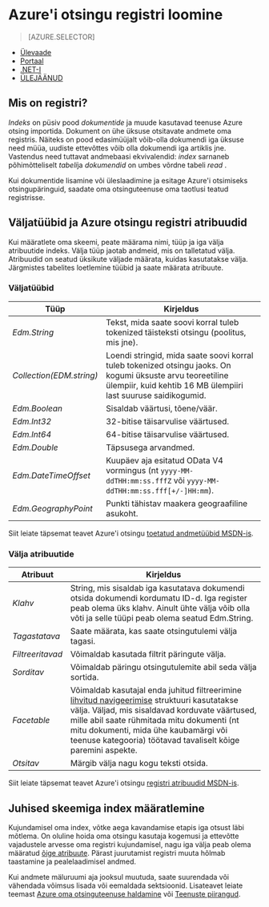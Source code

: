<properties
    pageTitle="Azure'i otsingu registri loomine | Microsoft Azure'i | Majutatud pilveteenuses otsing"
    description="Mis on Azure otsingus registri ja kuidas seda kasutada?"
    services="search"
    manager="jhubbard"
    documentationCenter=""
    authors="ashmaka"
/>

<tags
    ms.service="search"
    ms.devlang="na"
    ms.workload="search"
    ms.topic="get-started-article"
    ms.tgt_pltfrm="na"
    ms.date="08/29/2016"
    ms.author="ashmaka"/>

# <a name="create-an-azure-search-index"></a>Azure'i otsingu registri loomine
> [AZURE.SELECTOR]
- [Ülevaade](search-what-is-an-index.md)
- [Portaal](search-create-index-portal.md)
- [.NET-I](search-create-index-dotnet.md)
- [ÜLEJÄÄNUD](search-create-index-rest-api.md)

## <a name="what-is-an-index"></a>Mis on registri?

*Indeks* on püsiv pood *dokumentide* ja muude kasutavad teenuse Azure otsing importida. Dokument on ühe üksuse otsitavate andmete oma registris. Näiteks on pood edasimüüjalt võib-olla dokumendi iga üksuse need müüa, uudiste ettevõttes võib olla dokumendi iga artiklis jne. Vastendus need tuttavat andmebaasi ekvivalendid: *index* sarnaneb põhimõtteliselt *tabeli*ja *dokumendid* on umbes võrdne tabeli *read* .

Kui dokumentide lisamine või üleslaadimine ja esitage Azure'i otsimiseks otsingupäringuid, saadate oma otsinguteenuse oma taotlusi teatud registrisse.

## <a name="field-types-and-attributes-in-an-azure-search-index"></a>Väljatüübid ja Azure otsingu registri atribuudid

Kui määratlete oma skeemi, peate määrama nimi, tüüp ja iga välja atribuutide indeks. Välja tüüp jaotab andmeid, mis on talletatud välja. Atribuudid on seatud üksikute väljade määrata, kuidas kasutatakse välja. Järgmistes tabelites loetlemine tüübid ja saate määrata atribuute.


### <a name="field-types"></a>Väljatüübid
|Tüüp|Kirjeldus|
|------------|-----------|
|*Edm.String*|Tekst, mida saate soovi korral tuleb tokenized täisteksti otsingu (poolitus, mis jne).|
|*Collection(EDM.string)*|Loendi stringid, mida saate soovi korral tuleb tokenized otsingu jaoks. On kogumi üksuste arvu teoreetiline ülempiir, kuid kehtib 16 MB ülempiiri last suuruse saidikogumid.|
|*Edm.Boolean*|Sisaldab väärtusi, tõene/väär.|
|*Edm.Int32*|32-bitise täisarvulise väärtused.|
|*Edm.Int64*|64-bitise täisarvulise väärtused.|
|*Edm.Double*|Täpsusega arvandmed.|
|*Edm.DateTimeOffset*|Kuupäev aja esitatud OData V4 vormingus (nt `yyyy-MM-ddTHH:mm:ss.fffZ` või `yyyy-MM-ddTHH:mm:ss.fff[+/-]HH:mm`).|
|*Edm.GeographyPoint*|Punkti tähistav maakera geograafiline asukoht.|

Siit leiate täpsemat teavet Azure'i otsingu [toetatud andmetüübid MSDN-is](https://msdn.microsoft.com/library/azure/dn798938.aspx).



### <a name="field-attributes"></a>Välja atribuutide
|Atribuut|Kirjeldus|
|------------|-----------|
|*Klahv*|String, mis sisaldab iga kasutatava dokumendi otsida dokumendi kordumatu ID-d. Iga register peab olema üks klahv. Ainult ühte välja võib olla võti ja selle tüüpi peab olema seatud Edm.String.|
|*Tagastatava*|Saate määrata, kas saate otsingutulemi välja tagasi.|
|*Filtreeritavad*|Võimaldab kasutada filtrit päringute välja.|
|*Sorditav*|Võimaldab päringu otsingutulemite abil seda välja sortida.|
|*Facetable*|Võimaldab kasutajal enda juhitud filtreerimine [lihvitud navigeerimise](search-faceted-navigation.md) struktuuri kasutatakse välja. Väljad, mis sisaldavad korduvate väärtused, mille abil saate rühmitada mitu dokumenti (nt mitu dokumenti, mida ühe kaubamärgi või teenuse kategooria) töötavad tavaliselt kõige paremini aspekte.|
|*Otsitav*|Märgib välja nagu kogu teksti otsida.|

Siit leiate täpsemat teavet Azure'i otsingu [registri atribuudid MSDN-is](https://msdn.microsoft.com/library/azure/dn798941.aspx).



## <a name="guidance-for-defining-an-index-schema"></a>Juhised skeemiga index määratlemine

Kujundamisel oma index, võtke aega kavandamise etapis iga otsust läbi mõtlema. On oluline hoida oma otsingu kasutaja kogemusi ja ettevõtte vajadustele arvesse oma registri kujundamisel, nagu iga välja peab olema määratud [õige atribuute](https://msdn.microsoft.com/library/azure/dn798941.aspx). Pärast juurutamist registri muuta hõlmab taastamine ja pealelaadimisel andmed.


Kui andmete mäluruumi aja jooksul muutuda, saate suurendada või vähendada võimsus lisada või eemaldada sektsioonid. Lisateavet leiate teemast [Azure oma otsinguteenuse haldamine](search-manage.md) või [Teenuste piirangud](search-limits-quotas-capacity.md).
